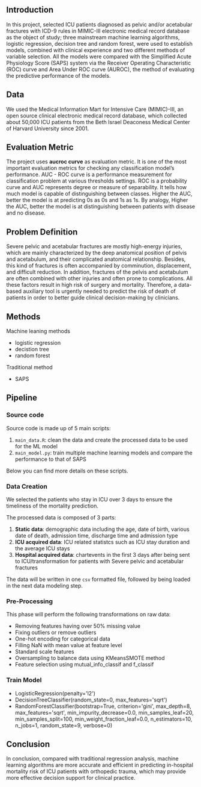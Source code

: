 ## Introduction
In this project, selected ICU patients diagnosed as pelvic and/or acetabular fractures with ICD-9 rules in MIMIC-III electronic medical record database as the object of study; three mainstream machine learning algorithms, logistic regression, decision tree and random forest, were used to establish models, combined with clinical experience and two different methods of variable selection. All the models were compared with the Simplified Acute Physiology Score (SAPS) system via the Receiver Operating Characteristic (ROC) curve and Area Under ROC curve (AUROC), the method of evaluating the predictive performance of the models. 

## Data
We used the Medical Information Mart for Intensive Care (MIMIC)-III, an open source clinical electronic medical record database, which collected about 50,000 ICU patients from the Beth Israel Deaconess Medical Center of Harvard University since 2001.

## Evaluation Metric
The project uses **aucroc curve** as evaluation metric. It is one of the most important evaluation metrics for checking any classification model’s performance. AUC - ROC curve is a performance measurement for classification problem at various thresholds settings. ROC is a probability curve and AUC represents degree or measure of separability. It tells how much model is capable of distinguishing between classes. Higher the AUC, better the model is at predicting 0s as 0s and 1s as 1s. By analogy, Higher the AUC, better the model is at distinguishing between patients with disease and no disease.

## Problem Definition
Severe pelvic and acetabular fractures are mostly high-energy injuries, which are mainly characterized by the deep anatomical position of pelvis and acetabulum, and their complicated anatomical relationship. Besides, this kind of fractures is often accompanied by comminution, displacement, and difficult reduction. In addition, fractures of the pelvis and acetabulum are often combined with other injuries and often prone to complications. All these factors result in high risk of surgery and mortality. Therefore, a data-based auxiliary tool is urgently needed to predict the risk of death of patients in order to better guide clinical decision-making by clinicians.

## Methods
Machine leaning methods
- logistic regression
- decistion tree
- random forest

Traditional method
- SAPS

## Pipeline
### Source code
Source code is made up of 5 main scripts:

1. `main_data.R`: clean the data and create the processed data to be used for the ML model
2. `main_model.py`: train multiple machine learning models and compare the performance to that of SAPS

Below you can find more details on these scripts.

### Data Creation
We selected the patients who stay in ICU over 3 days to ensure the timeliness of the mortality prediction.

The processed data is composed of 3 parts: 

1. **Static data**: demographic data including the age, date of birth, various date of death, admission time, discharge time and admission type
2. **ICU acquired data**: ICU related statistcs such as ICU stay duration and the average ICU stays
3. **Hospital acquired data**: chartevents in the first 3 days after being sent to ICU/transformation for patients with Severe pelvic and acetabular fractures

The data will be written in one `csv` formatted file, followed by being loaded in the next data modeling step.

### Pre-Processing
This phase will perform the following transformations on raw data:
- Removing features having over 50% missing value
- Fixing outliers or remove outliers
- One-hot encoding for categorical data
- Filling NaN with mean value at feature level
- Standard scale features
- Oversampling to balance data using KMeansSMOTE method
- Feature selection using mutual_info_classif and f_classif

### Train Model
- LogisticRegression(penalty='l2')
- DecisionTreeClassifier(random_state=0, max_features='sqrt')
- RandomForestClassifier(bootstrap=True, criterion='gini',
                                 max_depth=8, max_features='sqrt', min_impurity_decrease=0.0,
                                 min_samples_leaf=20, min_samples_split=100,
                                 min_weight_fraction_leaf=0.0, n_estimators=10, n_jobs=1,
                                 random_state=9, verbose=0)

## Conclusion
In conclusion, compared with traditional regression analysis, machine learning algorithms are more accurate and efficient in predicting in-hospital mortality risk of ICU patients with orthopedic trauma, which may provide more effective decision support for clinical practice. 